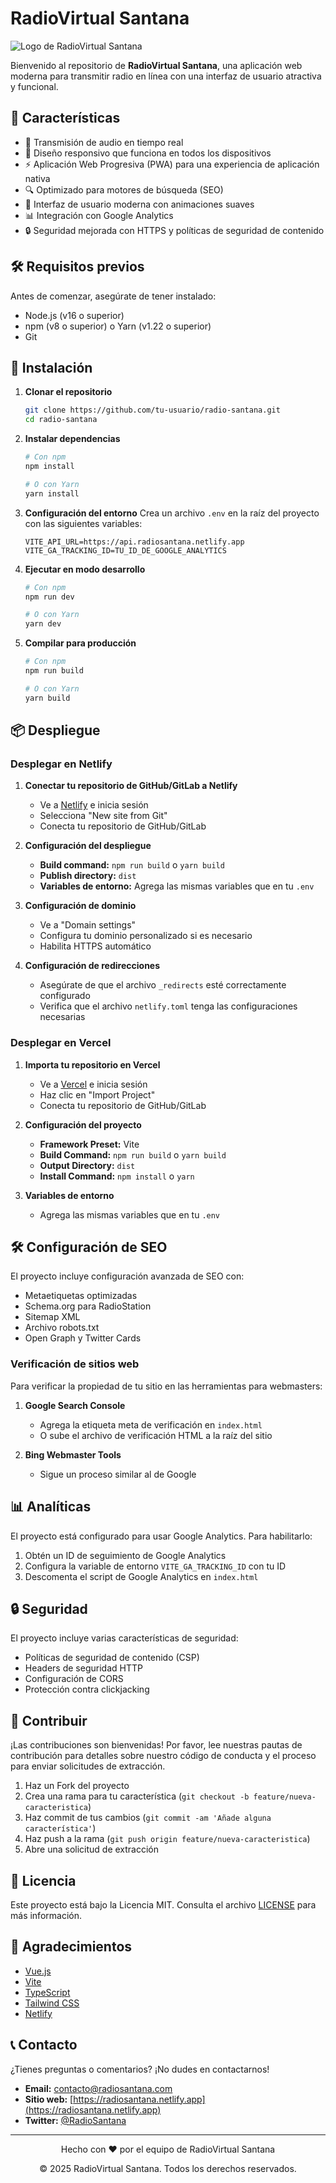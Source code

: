 # RadioVirtual Santana

![Logo de RadioVirtual Santana](/src/assets/logo.webp)

Bienvenido al repositorio de **RadioVirtual Santana**, una aplicación web moderna para transmitir radio en línea con una interfaz de usuario atractiva y funcional.

## 🚀 Características

- 🎵 Transmisión de audio en tiempo real
- 📱 Diseño responsivo que funciona en todos los dispositivos
- ⚡ Aplicación Web Progresiva (PWA) para una experiencia de aplicación nativa
- 🔍 Optimizado para motores de búsqueda (SEO)
- 🎨 Interfaz de usuario moderna con animaciones suaves
- 📊 Integración con Google Analytics
- 🔒 Seguridad mejorada con HTTPS y políticas de seguridad de contenido

## 🛠️ Requisitos previos

Antes de comenzar, asegúrate de tener instalado:

- Node.js (v16 o superior)
- npm (v8 o superior) o Yarn (v1.22 o superior)
- Git

## 🚀 Instalación

1. **Clonar el repositorio**
   ```bash
   git clone https://github.com/tu-usuario/radio-santana.git
   cd radio-santana
   ```

2. **Instalar dependencias**
   ```bash
   # Con npm
   npm install
   
   # O con Yarn
   yarn install
   ```

3. **Configuración del entorno**
   Crea un archivo `.env` en la raíz del proyecto con las siguientes variables:
   ```env
   VITE_API_URL=https://api.radiosantana.netlify.app
   VITE_GA_TRACKING_ID=TU_ID_DE_GOOGLE_ANALYTICS
   ```

4. **Ejecutar en modo desarrollo**
   ```bash
   # Con npm
   npm run dev
   
   # O con Yarn
   yarn dev
   ```

5. **Compilar para producción**
   ```bash
   # Con npm
   npm run build
   
   # O con Yarn
   yarn build
   ```

## 📦 Despliegue

### Desplegar en Netlify

1. **Conectar tu repositorio de GitHub/GitLab a Netlify**
   - Ve a [Netlify](https://www.netlify.com/) e inicia sesión
   - Selecciona "New site from Git"
   - Conecta tu repositorio de GitHub/GitLab

2. **Configuración del despliegue**
   - **Build command:** `npm run build` o `yarn build`
   - **Publish directory:** `dist`
   - **Variables de entorno:** Agrega las mismas variables que en tu `.env`

3. **Configuración de dominio**
   - Ve a "Domain settings"
   - Configura tu dominio personalizado si es necesario
   - Habilita HTTPS automático

4. **Configuración de redirecciones**
   - Asegúrate de que el archivo `_redirects` esté correctamente configurado
   - Verifica que el archivo `netlify.toml` tenga las configuraciones necesarias

### Desplegar en Vercel

1. **Importa tu repositorio en Vercel**
   - Ve a [Vercel](https://vercel.com/) e inicia sesión
   - Haz clic en "Import Project"
   - Conecta tu repositorio de GitHub/GitLab

2. **Configuración del proyecto**
   - **Framework Preset:** Vite
   - **Build Command:** `npm run build` o `yarn build`
   - **Output Directory:** `dist`
   - **Install Command:** `npm install` o `yarn`

3. **Variables de entorno**
   - Agrega las mismas variables que en tu `.env`

## 🛠️ Configuración de SEO

El proyecto incluye configuración avanzada de SEO con:

- Metaetiquetas optimizadas
- Schema.org para RadioStation
- Sitemap XML
- Archivo robots.txt
- Open Graph y Twitter Cards

### Verificación de sitios web

Para verificar la propiedad de tu sitio en las herramientas para webmasters:

1. **Google Search Console**
   - Agrega la etiqueta meta de verificación en `index.html`
   - O sube el archivo de verificación HTML a la raíz del sitio

2. **Bing Webmaster Tools**
   - Sigue un proceso similar al de Google

## 📊 Analíticas

El proyecto está configurado para usar Google Analytics. Para habilitarlo:

1. Obtén un ID de seguimiento de Google Analytics
2. Configura la variable de entorno `VITE_GA_TRACKING_ID` con tu ID
3. Descomenta el script de Google Analytics en `index.html`

## 🔒 Seguridad

El proyecto incluye varias características de seguridad:

- Políticas de seguridad de contenido (CSP)
- Headers de seguridad HTTP
- Configuración de CORS
- Protección contra clickjacking

## 🤝 Contribuir

¡Las contribuciones son bienvenidas! Por favor, lee nuestras pautas de contribución para detalles sobre nuestro código de conducta y el proceso para enviar solicitudes de extracción.

1. Haz un Fork del proyecto
2. Crea una rama para tu característica (`git checkout -b feature/nueva-caracteristica`)
3. Haz commit de tus cambios (`git commit -am 'Añade alguna característica'`)
4. Haz push a la rama (`git push origin feature/nueva-caracteristica`)
5. Abre una solicitud de extracción

## 📄 Licencia

Este proyecto está bajo la Licencia MIT. Consulta el archivo [LICENSE](LICENSE) para más información.

## 🙏 Agradecimientos

- [Vue.js](https://vuejs.org/)
- [Vite](https://vitejs.dev/)
- [TypeScript](https://www.typescriptlang.org/)
- [Tailwind CSS](https://tailwindcss.com/)
- [Netlify](https://www.netlify.com/)

## 📞 Contacto

¿Tienes preguntas o comentarios? ¡No dudes en contactarnos!

- **Email:** contacto@radiosantana.com
- **Sitio web:** [https://radiosantana.netlify.app](https://radiosantana.netlify.app)
- **Twitter:** [@RadioSantana](https://twitter.com/RadioSantana)

---

<div align="center">
  <p>Hecho con ❤️ por el equipo de RadioVirtual Santana</p>
  <p>© 2025 RadioVirtual Santana. Todos los derechos reservados.</p>
</div>
